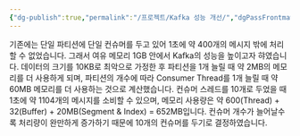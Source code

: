 ```yaml
---
{"dg-publish":true,"permalink":"/프로젝트/Kafka 성능 개선/","dgPassFrontmatter":true}
---
```


기존에는 단일 파티션에 단일 컨슈머를 두고 있어 1초에 약 400개의 메시지 밖에 처리할 수 없었습니다.
그래서 여유 메모리 1GB 안에서 Kafka의 성능을 높이고자 햐였습니다. 
데이터의 크기를 10KB로 최악으로 가정한 후 파티션을 1개 늘릴 때 약 2MB의 메모리를 더 사용하게 되며, 파티션의 개수에 따라 Consumer Thread를 1개 늘릴 때 약 60MB 메모리를 더 사용하는 것으로 계산했습니다. 
컨슈머 스레드를 10개로 두었을 때 1초에 약 1104개의 메시지를 소비할 수 있으며, 메모리 사용량은 약 600(Thread) + 32(Buffer) + 20MB(Segment & Index) = 652MB입니다. 
컨슈머 개수가 늘어날수록 처리량이 완만하게 증가하기 때문에 10개의 컨슈머를 두기로 결정하였습니다.
